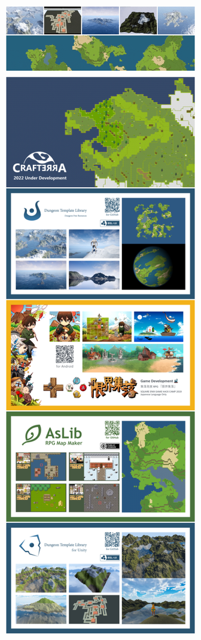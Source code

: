 <p align="center">
<a href="https://github.com/AsPJT/DungeonTemplateLibrary"><img src="https://raw.githubusercontent.com/AsPJT/AsPJT/master/Picture/down.gif" width="854px"></a> <a href="https://github.com/AsPJT/Crafterra"><img src="https://raw.githubusercontent.com/AsPJT/AsPJT/master/Picture/rpg.gif" width="854px"></a>
</p>

[![Crafterra](https://raw.githubusercontent.com/AsPJT/AsPJT/master/Picture/crafterra.png)](https://github.com/AsPJT/Crafterra)
[![DTL](https://raw.githubusercontent.com/AsPJT/AsPJT/master/Picture/dungeon_template_library.png)](https://github.com/AsPJT/DungeonTemplateLibrary)
[![GenkaiSyuraku](https://raw.githubusercontent.com/AsPJT/AsPJT/master/Picture/genkai_syuraku.png)](https://github.com/AsPJT/GenkaiSyuraku)
[![AsLib](https://raw.githubusercontent.com/AsPJT/AsPJT/master/Picture/aslib.png)](https://github.com/AsPJT/AsLib)
[![UnityDTL](https://raw.githubusercontent.com/AsPJT/AsPJT/master/Picture/dungeon_template_library_unity.png)](https://github.com/sitRyo/DungeonTemplateLibraryUnity)

<!--
**AsPJT/AsPJT** is a ✨ _special_ ✨ repository because its `README.md` (this file) appears on your GitHub profile.

- [📱 Click here to visit the **Google Play Store**.](https://play.google.com/store/apps/developer?id=Gaccho)

Here are some ideas to get you started:

- 🔭 I’m currently working on ...
- 🌱 I’m currently learning ...
- 👯 I’m looking to collaborate on ...
- 🤔 I’m looking for help with ...
- 💬 Ask me about ...
- 📫 How to reach me: ...
- 😄 Pronouns: ...
- ⚡ Fun fact: ...
### Hi there 👋
-->
